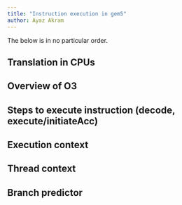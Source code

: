 ```yaml
---
title: "Instruction execution in gem5"
author: Ayaz Akram
---
```


The below is in no particular order.

## Translation in CPUs

## Overview of O3

## Steps to execute instruction (decode, execute/initiateAcc)

## Execution context

## Thread context

## Branch predictor
